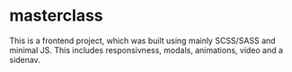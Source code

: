 # masterclass
 
 This is a frontend project, which was built using mainly SCSS/SASS and minimal JS.
 This includes responsivness, modals, animations, video and a sidenav.
